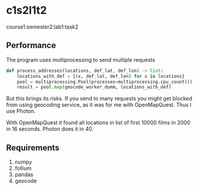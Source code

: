 # c1s2l1t2
course1:semester2:lab1:task2
## Performance
The program uses multiprocessing to send multiple requests
``` python
def process_addresses(locations, def_lat, def_lon) -> list:
    locations_with_def = {(x, def_lat, def_lon) for x in locations}
    pool = multiprocessing.Pool(processes=multiprocessing.cpu_count())
    result = pool.map(geocode_worker_dumm, locations_with_def)
```
But this brings its risks. If you send to many requests you might get blocked from using geocoding service, as it was for me with OpenMapQuest.
Thus I use Photon.

With OpenMapQuest it found all locations in list of first 10000 films in 2000 in 16 seconds. Photon does it in 40.
## Requirements
1. numpy
2. follium
3. pandas
4. geocode
